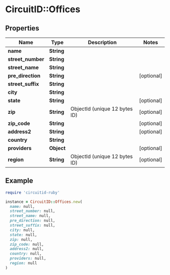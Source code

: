 # CircuitID::Offices

## Properties

| Name | Type | Description | Notes |
| ---- | ---- | ----------- | ----- |
| **name** | **String** |  |  |
| **street_number** | **String** |  |  |
| **street_name** | **String** |  |  |
| **pre_direction** | **String** |  | [optional] |
| **street_suffix** | **String** |  |  |
| **city** | **String** |  |  |
| **state** | **String** |  | [optional] |
| **zip** | **String** | ObjectId (unique 12 bytes ID) | [optional] |
| **zip_code** | **String** |  | [optional] |
| **address2** | **String** |  | [optional] |
| **country** | **String** |  |  |
| **providers** | **Object** |  | [optional] |
| **region** | **String** | ObjectId (unique 12 bytes ID) | [optional] |

## Example

```ruby
require 'circuitid-ruby'

instance = CircuitID::Offices.new(
  name: null,
  street_number: null,
  street_name: null,
  pre_direction: null,
  street_suffix: null,
  city: null,
  state: null,
  zip: null,
  zip_code: null,
  address2: null,
  country: null,
  providers: null,
  region: null
)
```


